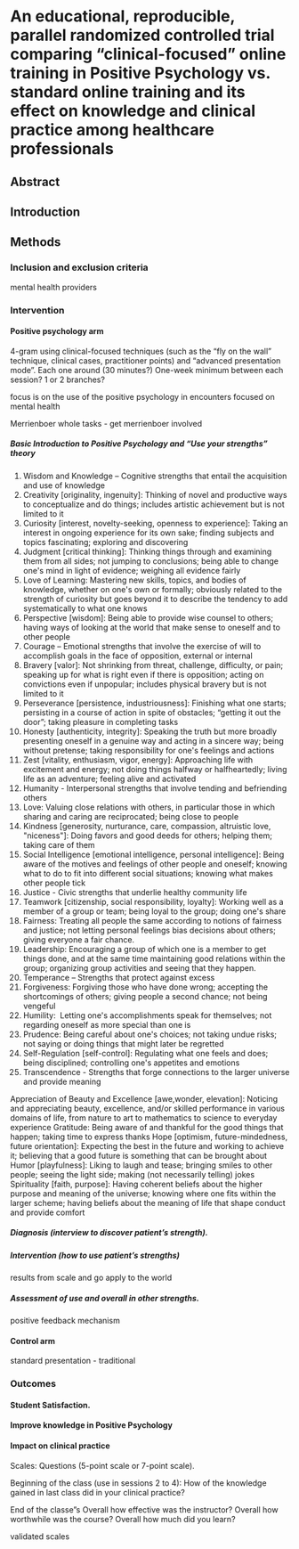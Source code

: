 # An educational, reproducible, parallel randomized controlled trial comparing “clinical-focused” online training in Positive Psychology vs. standard online training and its effect on knowledge and clinical practice among healthcare professionals


## Abstract


## Introduction


## Methods

### Inclusion and exclusion criteria
mental health providers


### Intervention 

#### Positive psychology arm

4-gram using clinical-focused techniques (such as the “fly on the wall” technique, clinical cases, practitioner points) and “advanced presentation mode”. 
Each one around (30 minutes?) One-week minimum between each session? 1 or 2 branches?

focus is on the use of the positive psychology in encounters focused on mental health

Merrienboer whole tasks - get merrienboer involved


##### Basic Introduction to Positive Psychology and “Use your strengths” theory

<!-- present practical points -->

1. Wisdom and Knowledge – Cognitive strengths that entail the acquisition and use of knowledge
1. Creativity [originality, ingenuity]: Thinking of novel and productive ways to conceptualize and do things; includes artistic achievement but is not limited to it
1. Curiosity [interest, novelty-seeking, openness to experience]: Taking an interest in ongoing experience for its own sake; finding subjects and topics fascinating; exploring and discovering
1. Judgment [critical thinking]: Thinking things through and examining them from all sides; not jumping to conclusions; being able to change one's mind in light of evidence; weighing all evidence fairly
1. Love of Learning: Mastering new skills, topics, and bodies of knowledge, whether on one's own or formally; obviously related to the strength of curiosity but goes beyond it to describe the tendency to add systematically to what one knows
1. Perspective [wisdom]: Being able to provide wise counsel to others; having ways of looking at the world that make sense to oneself and to other people
1. Courage – Emotional strengths that involve the exercise of will to accomplish goals in the face of opposition, external or internal
1. Bravery [valor]: Not shrinking from threat, challenge, difficulty, or pain; speaking up for what is right even if there is opposition; acting on convictions even if unpopular; includes physical bravery but is not limited to it
1. Perseverance [persistence, industriousness]: Finishing what one starts; persisting in a course of action in spite of obstacles; “getting it out the door”; taking pleasure in completing tasks
1. Honesty [authenticity, integrity]: Speaking the truth but more broadly presenting oneself in a genuine way and acting in a sincere way; being without pretense; taking responsibility for one's feelings and actions
1. Zest [vitality, enthusiasm, vigor, energy]: Approaching life with excitement and energy; not doing things halfway or halfheartedly; living life as an adventure; feeling alive and activated
1. Humanity - Interpersonal strengths that involve tending and befriending others
1. Love: Valuing close relations with others, in particular those in which sharing and caring are reciprocated; being close to people
1. Kindness [generosity, nurturance, care, compassion, altruistic love, "niceness"]: Doing favors and good deeds for others; helping them; taking care of them
1. Social Intelligence [emotional intelligence, personal intelligence]: Being aware of the motives and feelings of other people and oneself; knowing what to do to fit into different social situations; knowing what makes other people tick
1. Justice - Civic strengths that underlie healthy community life
1. Teamwork [citizenship, social responsibility, loyalty]: Working well as a member of a group or team; being loyal to the group; doing one's share
1. Fairness: Treating all people the same according to notions of fairness and justice; not letting personal feelings bias decisions about others; giving everyone a fair chance.
1. Leadership: Encouraging a group of which one is a member to get things done, and at the same time maintaining good relations within the group; organizing group activities and seeing that they happen.
1. Temperance – Strengths that protect against excess
1. Forgiveness: Forgiving those who have done wrong; accepting the shortcomings of others; giving people a second chance; not being vengeful
1. Humility:  Letting one's accomplishments speak for themselves; not regarding oneself as more special than one is
1. Prudence: Being careful about one's choices; not taking undue risks; not saying or doing things that might later be regretted
1. Self-Regulation [self-control]: Regulating what one feels and does; being disciplined; controlling one's appetites and emotions
1. Transcendence - Strengths that forge connections to the larger universe and provide meaning

Appreciation of Beauty and Excellence [awe,wonder, elevation]: Noticing and appreciating beauty, excellence, and/or skilled performance in various domains of life, from nature to art to mathematics to science to everyday experience
Gratitude: Being aware of and thankful for the good things that happen; taking time to express thanks
Hope [optimism, future-mindedness, future orientation]: Expecting the best in the future and working to achieve it; believing that a good future is something that can be brought about
Humor [playfulness]: Liking to laugh and tease; bringing smiles to other people; seeing the light side; making (not necessarily telling) jokes
Spirituality [faith, purpose]: Having coherent beliefs about the higher purpose and meaning of the universe; knowing where one fits within the larger scheme; having beliefs about the meaning of life that shape conduct and provide comfort

##### Diagnosis (interview to discover patient’s strength).

##### Intervention (how to use patient’s strengths)

results from scale and go apply to the world

##### Assessment of use and overall in other strengths.

positive feedback mechanism

#### Control arm

standard presentation - traditional

### Outcomes

#### Student Satisfaction.
#### Improve knowledge in Positive Psychology
#### Impact on clinical practice

Scales: Questions (5-point scale or 7-point scale).

Beginning of the class (use in sessions 2 to 4): How of the knowledge gained in last class did in your clinical practice? 

End of the classe”s
Overall how effective was the instructor?
Overall how worthwhile was the course?
Overall how much did you learn?

validated scales
